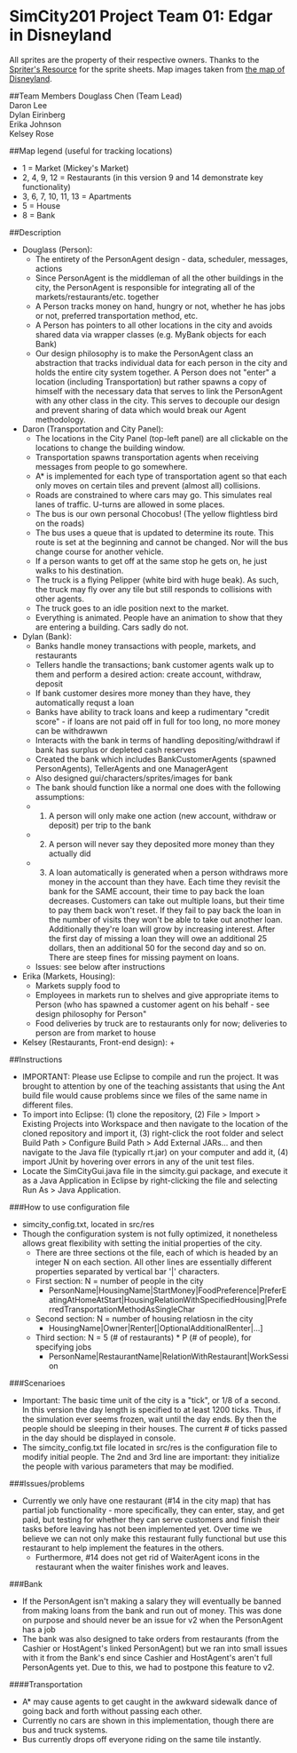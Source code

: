 SimCity201 Project Team 01: Edgar in Disneyland
===============================================

All sprites are the property of their respective owners.
Thanks to the [Spriter's Resource](http://www.spriters-resource.com/) for the sprite sheets.
Map images taken from [the map of Disneyland](http://disney.wikia.com/wiki/File:Disneyland_map_2011.jpg).

##Team Members
Douglass Chen (Team Lead) <br>
Daron Lee <br>
Dylan Eirinberg <br>
Erika Johnson <br>
Kelsey Rose <br>

##Map legend (useful for tracking locations)
+ 1 = Market (Mickey's Market)
+ 2, 4, 9, 12 = Restaurants (in this version 9 and 14 demonstrate key functionality)
+ 3, 6, 7, 10, 11, 13 = Apartments
+ 5 = House
+ 8 = Bank

##Description

+ Douglass (Person):
	+ The entirety of the PersonAgent design - data, scheduler, messages, actions
	+ Since PersonAgent is the middleman of all the other buildings in the city, the PersonAgent is responsible for integrating all of the markets/restaurants/etc. together
	+ A Person tracks money on hand, hungry or not, whether he has jobs or not, preferred transportation method, etc.
	+ A Person has pointers to all other locations in the city and avoids shared data via wrapper classes (e.g. MyBank objects for each Bank)
	+ Our design philosophy is to make the PersonAgent class an abstraction that tracks individual data for each person in the city and holds the entire city system together. A Person does not "enter" a location (including Transportation) but rather spawns a copy of himself with the necessary data that serves to link the PersonAgent with any other class in the city. This serves to decouple our design and prevent sharing of data which would break our Agent methodology.
+ Daron (Transportation and City Panel): 
	+ The locations in the City Panel (top-left panel) are all clickable on the locations to change the building window.
	+ Transportation spawns transportation agents when receiving messages from people to go somewhere.
	+ A* is implemented for each type of transportation agent so that each only moves on certain tiles and prevent (almost all) collisions.
	+ Roads are constrained to where cars may go. This simulates real lanes of traffic. U-turns are allowed in some places.
	+ The bus is our own personal Chocobus! (The yellow flightless bird on the roads)
	+ The bus uses a queue that is updated to determine its route. This route is set at the beginning and cannot be changed. Nor will the bus change course for another vehicle.
	+ If a person wants to get off at the same stop he gets on, he just walks to his destination.
	+ The truck is a flying Pelipper (white bird with huge beak). As such, the truck may fly over any tile but still responds to collisions with other agents.
	+ The truck goes to an idle position next to the market.
	+ Everything is animated. People have an animation to show that they are entering a building. Cars sadly do not.
+ Dylan (Bank): 
	+ Banks handle money transactions with people, markets, and restaurants
	+ Tellers handle the transactions; bank customer agents walk up to them and perform a desired action: create account, withdraw, deposit
	+ If bank customer desires more money than they have, they automatically requst a loan
	+ Banks have ability to track loans and keep a rudimentary "credit score" - if loans are not paid off in full for too long, no more money can be withdrawwn
	+ Interacts with the bank in terms of handling depositing/withdrawl if bank has surplus or depleted cash reserves
	+ Created the bank which includes BankCustomerAgents (spawned PersonAgents), TellerAgents and one ManagerAgent
	+ Also designed gui/characters/sprites/images for bank
	+ The bank should function like a normal one does with the following assumptions:
	+ 1) A person will only make one action (new account, withdraw or deposit) per trip to the bank
	+ 2) A person will never say they deposited more money than they actually did
	+ 3) A loan automatically is generated when a person withdraws more money in the account than they have. Each time they revisit the bank for the SAME account, their time to pay back the loan decreases. Customers can take out multiple loans, but their time to pay them back won't reset. If they fail to pay back the loan in the number of visits they won't be able to take out another loan. Additionally they're loan will grow by increasing interest. After the first day of missing a loan they will owe an additional 25 dollars, then an additional 50 for the second day and so on. There are steep fines for missing payment on loans.
	+ Issues: see below after instructions
+ Erika (Markets, Housing): 
	+ Markets supply food to 
	+ Employees in markets run to shelves and give appropriate items to Person (who has spawned a customer agent on his behalf - see design philosophy for Person"
	+ Food deliveries by truck are to restaurants only for now; deliveries to person are from market to house
+ Kelsey (Restaurants, Front-end design): 
	+ 

##Instructions
+ IMPORTANT: Please use Eclipse to compile and run the project. It was brought to attention by one of the teaching assistants that using the Ant build file would cause problems since we files of the same name in different files.
+ To import into Eclipse: (1) clone the repository, (2) File > Import > Existing Projects into Workspace and then navigate to the location of the cloned repository and import it, (3) right-click the root folder and select Build Path > Configure Build Path > Add External JARs... and then navigate to the Java file (typically rt.jar) on your computer and add it, (4) import JUnit by hovering over errors in any of the unit test files.
+ Locate the SimCityGui.java file in the simcity.gui package, and execute it as a Java Application in Eclipse by right-clicking the file and selecting Run As > Java Application.

###How to use configuration file
+ simcity_config.txt, located in src/res
+ Though the configuration system is not fully optimized, it nonetheless allows great flexibility with setting the initial properties of the city.
	+ There are three sections ot the file, each of which is headed by an integer N on each section. All other lines are essentially different properties separated by vertical bar '|' characters.
	+ First section: N = number of people in the city
		+ PersonName|HousingName|StartMoney|FoodPreference|PreferEatingAtHomeAtStart|HousingRelationWithSpecifiedHousing|PreferredTransportationMethodAsSingleChar
	+ Second section: N = number of housing relatiosn in the city
		+ HousingName|Owner|Renter[|OptionalAdditionalRenter|...]
	+ Third section: N = 5 (# of restaurants) * P (# of people), for specifying jobs
		+ PersonName|RestaurantName|RelationWithRestaurant|WorkSession

###Scenarioes
+ Important: The basic time unit of the city is a "tick", or 1/8 of a second. In this version the day length is specified to at least 1200 ticks. Thus, if the simulation ever seems frozen, wait until the day ends. By then the people should be sleeping in their houses. The current # of ticks passed in the day should be displayed in console.
+ The simcity_config.txt file located in src/res is the configuration file to modify initial people. The 2nd and 3rd line are important: they initialize the people with various parameters that may be modified.

###Issues/problems
+ Currently we only have one restaurant (#14 in the city map) that has partial job functionality - more specifically, they can enter, stay, and get paid, but testing for whether they can serve customers and finish their tasks before leaving has not been implemented yet. Over time we believe we can not only make this restaurant fully functional but use this restaurant to help implement the features in the others.
	+ Furthermore, #14 does not get rid of WaiterAgent icons in the restaurant when the waiter finishes work and leaves.

###Bank
+ If the PersonAgent isn't making a salary they will eventually be banned from making loans from the bank and run out of money. This was done on purpose and should never be an issue for v2 when the PersonAgent has a job
+ The bank was also designed to take orders from restaurants (from the Cashier or HostAgent's linked PersonAgent) but we ran into small issues with it from the Bank's end since Cashier and HostAgent's aren't full PersonAgents yet. Due to this, we had to postpone this feature to v2.

####Transportation
+ A* may cause agents to get caught in the awkward sidewalk dance of going back and forth without passing each other.
+ Currently no cars are shown in this implementation, though there are bus and truck systems.
+ Bus currently drops off everyone riding on the same tile instantly.

